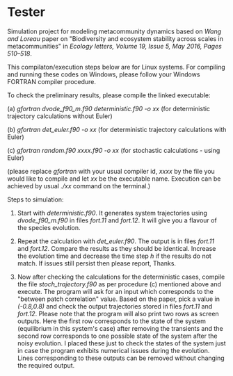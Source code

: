 # Tester
Simulation project for modeling metacommunity dynamics based on *Wang and Loreau* paper on "Biodiversity and ecosystem stability across scales in metacommunities" in *Ecology letters, Volume 19, Issue 5, May 2016, Pages 510–518*.

This compilaton/execution steps below are for Linux systems. For compiling and running these codes on Windows, please follow your Windows FORTRAN compiler procedure.

To check the preliminary results, please compile the linked executable:

(a) *gfortran dvode_f90_m.f90 deterministic.f90 -o xx* (for deterministic trajectory calculations without Euler)

(b) *gfortran det_euler.f90 -o xx* (for deterministic trajectory calculations with Euler)

(c) *gfortran random.f90 xxxx.f90 -o xx* (for stochastic calculations - using Euler)

(please replace *gfortran* with your usual compiler id, *xxxx* by the file you would like to compile and let *xx* be the executable name. Execution can be achieved by usual *./xx* command on the terminal.)

Steps to simulation:

1) Start with *deterministic.f90*. It generates system trajectories using *dvode_f90_m.f90* in files *fort.11* and *fort.12*. It will give you a flavour of the species evolution.

2) Repeat the calculation with *det_euler.f90*. The output is in files *fort.11* and *fort.12*. Compare the results as they should be identical. Increase the evolution time and decrease the time step *h* if the results do not match. If issues still persist then please report, Thanks.

3) Now after checking the calculations for the deterministic cases, compile the file *stoch_trajectory.f90* as per procedure (c) mentioned above and execute. The program will ask for an input which corresponds to the "between patch correlation" value. Based on the paper, pick a value in *(-0.8,0.8)* and check the output trajectories stored in files *fort.11* and *fort.12*. Please note that the program will also print two rows as screen outputs. Here the first row corresponds to the state of the system (equilibrium in this system's case) after removing the transients and the second row corresponds to one possible state of the system after the noisy evolution. I placed these just to check the states of the system just in case the program exhibits numerical issues during the evolution. Lines corresponding to these outputs can be removed without changing the required output. 
